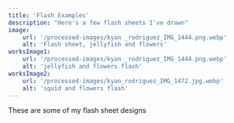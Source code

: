 ```yaml
---
title: 'Flash Examples'
description: "Here's a few flash sheets I've drawn"
image:
    url: '/processed-images/kyan _rodriguez_IMG_1444.png.webp'
    alt: 'Flash sheet, jellyfish and flowers'
worksImage1:
    url: '/processed-images/kyan _rodriguez_IMG_1444.png.webp'
    alt: 'jellyfish and flowers flash'
worksImage2:
    url: '/processed-images/kyan_rodriguez_IMG_1472.jpg.webp'
    alt: 'squid and flowers flash'
---
```


These are some of my flash sheet designs 
